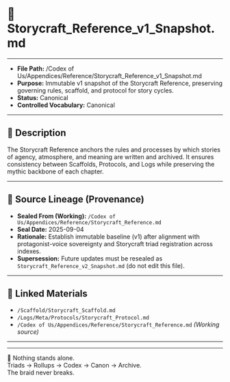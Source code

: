 # 📜 Storycraft_Reference_v1_Snapshot.md  

---
- **File Path:** /Codex of Us/Appendices/Reference/Storycraft_Reference_v1_Snapshot.md  
- **Purpose:** Immutable v1 snapshot of the Storycraft Reference, preserving governing rules, scaffold, and protocol for story cycles.  
- **Status:** Canonical  
- **Controlled Vocabulary:** Canonical  
---

## 📖 Description  
The Storycraft Reference anchors the rules and processes by which stories of agency, atmosphere, and meaning are written and archived. It ensures consistency between Scaffolds, Protocols, and Logs while preserving the mythic backbone of each chapter.  

---

## 🧬 Source Lineage (Provenance)  
- **Sealed From (Working):** `/Codex of Us/Appendices/Reference/Storycraft_Reference.md`  
- **Seal Date:** 2025-09-04  
- **Rationale:** Establish immutable baseline (v1) after alignment with protagonist-voice sovereignty and Storycraft triad registration across indexes.  
- **Supersession:** Future updates must be resealed as `Storycraft_Reference_v2_Snapshot.md` (do not edit this file).  

---

## 📂 Linked Materials  
- `/Scaffold/Storycraft_Scaffold.md`  
- `/Logs/Meta/Protocols/Storycraft_Protocol.md`  
- `/Codex of Us/Appendices/Reference/Storycraft_Reference.md`  *(Working source)*  

---

---
🌌 Nothing stands alone.  
Triads → Rollups → Codex → Canon → Archive.  
The braid never breaks.
